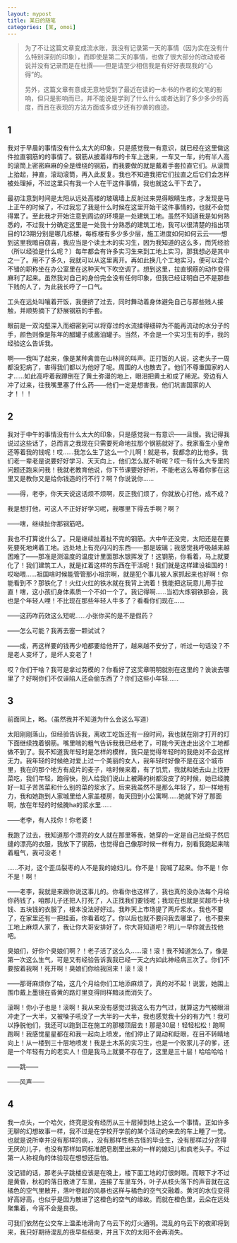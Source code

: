 ```yaml
---
layout: mypost
title: 某日的随笔
categories: [某, omoi]
---
```


> 为了不让这篇文章变成流水账，我没有记录第一天的事情（因为实在没有什么特别深刻的印象），而即使是第二天的事情，也做了很大部分的改动或者说并没有记录而是在杜撰——但是请至少相信我是有好好表现我的“心得”的。
>
> 另外，这篇文章有意或无意地受到了最近在读的一本书的作者的文笔的影响，但只是影响而已，并不能说是学到了什么什么或者达到了多少多少的高度，而且在表现的方法方面或多或少还有抄袭的痕迹。

## 1

我对于早晨的事情没有什么太大的印象，只是感觉我一有意识，就已经在这里做这件拉直钢筋的的事情了。钢筋从披着绿布的卡车上送来，一车又一车，约有半人高的滚筒上密密麻麻的全是缠绕的钢筋，而我要做的就是戴着手套拉直它们。从滚筒上抬起，抻直，滚动滚筒，再入此反复。我也不知道我把它们拉直之后它们会怎样被处理掉，不过这里只有我一个人在干这件事情，我也就这么干下去了。

最初注意到时间是太阳从远处高楼的玻璃墙上反射过来晃得眼睛生疼，才发现是马上正午的时候了，不过我忘了我是什么时候在这里开始干这件事情的，也就不会觉得累了。至此我才开始注意到周边的环境是一处建筑工地。虽然不知道我是如何熟悉的，不过我十分确定这里是一处我十分熟悉的建筑工地，我可以很清楚的指出项目的123期分别是哪几栋楼，每栋楼有多少多少层，施工进度如何如何云云——想到这里我暗自窃喜，我应当是个读土木的实习生，因为我知道的这么多，而凭经验（所以经验是什么呢？）每年都会有许多实习生来到工地上实习，那我想必是其中之一了。用不了多久，我就可以从这里离开。再如此换几个工地实习，便可以混个不错的职称坐在办公室里在这种天气下吹空调了。想到这里，拉直钢筋的动作变得麻利了起来。虽然我对自己的身份完全没有任何印象，但我已经证明自己不是那些下贱的人了，为此我长呼了一口气。

工头在远处叫嚷着开饭，我便挤了过去，同时舞动着身体避免自己与那些贱人接触，并顺势摘下了舒展钢筋的手套。

眼前是一双沟壑深入而细密到可以将穿过的水流揉得细碎为不能再流动的水分子的手，颜色则像是陈年的醋罐子或酱油罐子。当然，不会是一个实习生有的手，我的经验这么告诉我。

啊——我叫了起来，像是某种禽兽在山林间的叫声。正打饭的人说，这老头子一周都没犯病了，害得我们都以为他好了呢。周围的人也散去了。他们不尊重国家的人才……如此高呼着我蹲倒在了黄土弥漫的地上，眼泪把黄土和成了稀泥。旁边有人冲了过来，往我嘴里塞了什么药——他们一定是想害我，他们坑害国家的人才！！！



## 2

我对于中午的事情没有什么太大的印象，只是感觉我一有意识——且慢。我记得我说过这些话了，总而言之我现在只需要死命地拉那个钢筋就好了。我家畜生小皇帝还等着我的钱呢！哎……我怎么生了这么一个儿啊！就是书，我都念的比他多。我们老一辈老是说要好好学习、天天向上，他们怎么就不听呢？哎一有什么大专里的问题还跑来问我！我就老教育他说，你下节课要好好听，不能老这么等着你爹在这里又是教你又是给你钱造的行不行？啊？你说说你……

——得，老李，你天天说这话烦不烦啊，反正我们烦了，你就放心打他，成不成？

我是想打他，可这人不正好好学习呢，我哪里下得去手啊？啊？

——嗐，继续扯你那钢筋吧。

我也不打算说什么了。只是继续扯着扯不完的钢筋。大中午还没完，太阳还是在要死要死地烤着工地。远处地上有亮闪闪的东西——那是玻璃；我感觉我呼吸越来越困难了——那准是测温度的温度计里面那水银挥发了！这钢筋，你看着，马上就要化了！我们建筑工人，就是扛着这样的东西在干活呢！我们就是这样建设祖国的！哎呦喂……祖国啥时候能管管那小祖宗啊，就是犯个事儿被人家抓起来也好啊！你能看到不？那铁化了！火红火红的铁水就在我背上流着！我能把这玩意儿用手拉直！嗐，这小孩们身体素质一个不如一个了。我记得啊……当初大炼钢铁那会，我也是个年轻人哩！不比现在那些年轻人牛多了？看看你们现在……

——这药咋药效这么短呢……小张你买的是不是假药？

——怎么可能？我再去塞一颗试试？

——成，再这样要的钱再少咱都要给他开了，越来越不安分了，听过一句话没？不是老人变坏了，是坏人变老了！

哎？你们干啥？我可是拿过劳模的？你看好了这奖章明明就别在这里的？诶诶去哪里了？好啊你们不仅诬陷人还会偷东西了？你们这些小年轻……



## 3

前面同上，略。（虽然我并不知道为什么会这么写道）

太阳刚刚落山，但经验告诉我，离收工吃饭还有一段时间，我也就在刚才打开的灯下面继续拽着钢筋。嘴里喘的粗气告诉我我已经老了，可能今天连走出这个工地都做不到了。我不知道我年轻时是怎样的模样，我只是觉得年轻时的我绝对不会这样无力。我年轻的时候绝对爱上过一个美丽的女人，我年轻时好像不是在这个城市里，我在的那个地方有成片的麦子，啥时候来着，有了饥荒，我就和她去山上找野菜吃，我们年轻，跑得快，别人给我们说山上被薅的树都没皮了的时候，她已经腌好一缸子苦苦菜和什么别的菜的浆水了。后来我虽然不是那么年轻了，却一样地有力，我和她跑到人家城里给人家盖楼房，每天回到小公寓啊……她就下好了那面啊，放在年轻的时候腌ha的浆水里……

——老李，有人找你！你老婆！

我跑了过去，我知道那个漂亮的女人就在那里等我，她穿的一定是自己扯缎子然后缝的漂亮的衣服，我放下了钢筋，也觉得自己像那时候一样有力，别看我跑起来喘着粗气，我可没老！

……不对，这个歪瓜裂枣的人不是我的媳妇儿。你不是！我喊了起来。你不是！你不是！啊！

——老李，我就是来跟你说这事儿的。你看你也这样了，我也真的没办法每个月给你药钱了，咱那儿子还把人打死了，人正找我们要钱呢；我现在也就是买超市十块钱、五块钱的衣服了，根本没法好好过。我昨天上市场提了两斤浆水，我也不要了，在家里还有一把挂面，你看着吃了。你以后也就不要问我去哪里了，也不要来工地上麻烦人家了，我让你大哥安排好了，你大哥知道吧？明儿一早你就去找他吧。

臭娘们，好你个臭娘们啊？！老子活了这么久……滚！滚！我不知道怎么了，像是第一次这么生气，可是又有经验告诉我我已经一天之内如此神经病三次了。你们不要按着我啊！死开啊！臭娘们你给我回来！滚！滚！

——那哥麻烦你了哈，这几个月给你们工地添麻烦了，真的对不起！说罢，她围上围巾戴上墨镜在昏黄的路灯里变得同样黯淡而消失了。

滚啊！你小子也是！滚啊！我从来没有感觉过我这么有力气过，就算这力气被眼泪冲走了一大半，又被嗓子吼没了一大半的一大半，我也感觉我十分的有力气！我可以挣脱他们，我还可以跑到正在施工的那楼顶层去！那是30层！轻轻松松！跑啊跑啊！我感觉星星都在和我一起向上喷发，他们停止了晃动和眨眼，在目不转睛地向上！从一楼到三十层地喷发！我是土木系的实习生，也是一个败家儿子的爹，还是一个年轻有力的老实人！但是我马上就要不存在了，这里是三十层！哈哈哈哈！

——跳——

——风声——



## 4

我一点头，一个哈欠，终究是没有经历从三十层掉到地上这么一个事情。正如许多无聊的幻想故事一样，我不过是在学校开学前的某个活动的来去的车上睡了一觉。也就是说所幸并没有那样的病，，没有那样性格古怪的毕业生，没有那样过分贪得无厌的儿子，也没有那样如同标准肥皂剧里出来的一样的媳妇儿和疯老头子。不过第一人称视角的体验现在想想还后怕。

没记错的话，那老头子跳楼应该是在晚上，楼下面工地的灯很刺眼。而眼下才不过是黄昏，秋初的落日散进了车里，连接了车里车外，叶子从枝头落下的声音就在这橘色的空气里散开，落叶卷起的风暴也这样与橘色的空气交融着。黄河的水位变得好高好高，也似乎是因为散进了这橙色的空气的缘故。而就在橙色里，云朵在远处聚集着，今宵不会是良夜。

可我们依然在公交车上温柔地滑向了乌云下的灯火通明。混乱的乌云下的夜即将到来，我只好期待混乱的夜早些结束，并且下次的太阳不会再消失。

